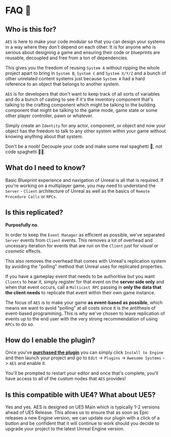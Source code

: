 # FAQ 🐉

## Who is this for?
`AES` is here to make your code modular so that you can design your systems in a way where they don't depend on each other. It is for anyone who is serious about designing a game and ensuring their code or blueprints are reusable, decoupled and free from a ton of dependencies.

This gives you the freedom of reusing `System A` without ripping the whole project apart to bring in `System B`, `System C` and `System X/Y/Z` and a bunch of other unrelated content systems just because `System A` had a hard reference to an object that belongs to another system.

`AES` is for developers that don't want to keep track of all sorts of variables and do a bunch of casting to see if it's the inventory component that's talking to the crafting component which might be talking to the building component that might be talking to the game mode, game state or some other player controller, pawn or whatever.

Simply create an `Identity` for any actor, component, or object and now your object has the freedom to talk to any other system within your game without knowing anything about that system.

Don't be a noob! Decouple your code and make some real spaghetti 🍝, not code spaghetti 👩‍💻.

## What do I need to know?
Basic Blueprint experience and navigation of Unreal is all that is required. If you're working on a multiplayer game, you may need to understand the `Server` - `Client` architecture of Unreal as well as the basics of `Remote Procedure Calls` or `RPCs`.

## Is this replicated?
**Purposfully no**. 

In order to keep the `Event Manager` as efficient as possible, we've separated `Server` events from `Client` events. This removes a lot of overhead and uncessary iteration for events that are run on the `Client` just for *visual* or *cosmetic* effects.

This also removes the overhead that comes with Unreal's replication system by avoiding the "polling" method that Unreal uses for replicated properties.

If you have a gameplay event that needs to be authoritive but you want `Clients` to hear it, simply register for that event on the **server side only** and when that event occurs, call a `Multicast RPC` passing in **only the data that the client needs** to replicate that event within their own game instance.

The focus of `AES` is to make your game **as event-based as possible**, which means we want to avoid "polling" at all costs since it is the antithesis of event-based programming. This is why we've chosen to leave replication of events up to the end user with the very strong recommendation of using `RPCs` to do so.

## How do I enable the plugin?
Once you've **[purchased the plugin](https://www.unrealengine.com/marketplace/en-US/product/AES)** you can simply click `Install to Engine` and then launch your project and go to `Edit` -> `Plugins` -> `Awesome Systems` -> `AES` and enable it. 

You'll be prompted to restart your editor and once that's complete, you'll have access to all of the custom nodes that `AES` provides!

## Is this compatible with UE4? What about UE5?
Yes and yes. AES is designed on UE5 Main which is typically 1-2 versions ahead of UE5 Release. This allows us to ensure that as soon as Epic releases a new Engine version, we can update our plugin with a click of a button and be confident that it will continue to work should you decide to upgrade your project to the latest Unreal Engine version.